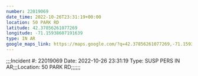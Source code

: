 ```yaml
---
number: 22019069
date_time: 2022-10-26T23:31:19+00:00
location: 50 PARK RD
latitude: 42.37856261077269
longitude: -71.15938607191639
type: IN AR
google_maps_link: https://maps.google.com/?q=42.37856261077269,-71.15938607191639
---
```


;;;Incident #: 22019069   Date: 2022-10-26 23:31:19    Type: SUSP PERS IN AR;;;Location: 50 PARK RD;;;;;;
